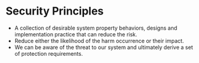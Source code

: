 # Security Principles

*   A collection of desirable system property behaviors, designs and implementation practice that can reduce the risk.
*   Reduce either the likelihood of the harm occurrence or their impact.
*   We can be aware of the threat to our system and ultimately derive a set of protection requirements.
